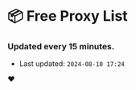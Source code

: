 # :package: Free Proxy List
### Updated every 15 minutes.

- Last updated: `2024-08-10 17:24`

:heart:
